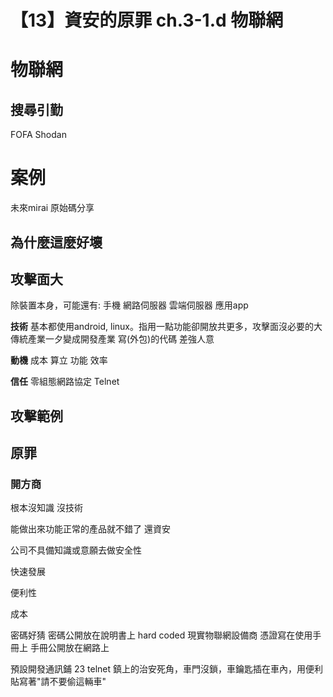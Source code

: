 # 【13】資安的原罪 ch.3-1.d 物聯網

# 物聯網



## 搜尋引勤
FOFA Shodan
# 案例
未來mirai 原始碼分享

## 為什麼這麼好壞

## 攻擊面大
除裝置本身，可能還有: 手機 網路伺服器 雲端伺服器 應用app

**技術**
基本都使用android, linux。指用一點功能卻開放共更多，攻擊面沒必要的大
傳統產業一夕變成開發產業 寫(外包)的代碼 差強人意

**動機**
成本 算立 功能 效率

**信任**
零組態網路協定
Telnet



## 攻擊範例


## 原罪
### 開方商
根本沒知識 沒技術

能做出來功能正常的產品就不錯了 還資安

公司不具備知識或意願去做安全性

快速發展

便利性

成本

密碼好猜 密碼公開放在說明書上 hard coded 
現實物聯網設備商 憑證寫在使用手冊上 手冊公開放在網路上

預設開發通訊鋪 23 telnet
鎮上的治安死角，車門沒鎖，車鑰匙插在車內，用便利貼寫著"請不要偷這輛車"